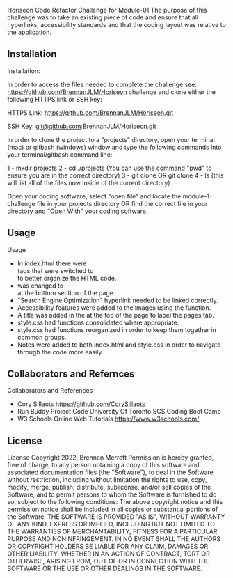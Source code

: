 Horiseon Code Refactor Challenge for Module-01
The purpose of this challenge was to take an existing piece of code and ensure that all hyperlinks, accessibility standards and that the coding layout was relative to the application.

## Installation
Installation:

In order to access the files needed to complete the challenge see: https://github.com/BrennanJLM/Horiseon challenge and clone either the following HTTPS link or SSH key:

HTTPS Link: https://github.com/BrennanJLM/Horiseon.git

SSH Key: git@github.com:BrennanJLM/Horiseon.git

In order to clone the project to a "projects" directory, open your terminal (mac) or gitbash (windows) window and type the following commands into your terminal/gitbash command line:

1 - mkdir projects
2 - cd ./projects (You can use the command "pwd" to ensure you are in the correct directory)
3 - git clone <HTTPS link> OR git clone <SSH Key>
4 - ls (this will list all of the files now inside of the current directory)

Open your coding software, select "open file" and locate the module-1-challenge file in your projects directory OR find the correct file in your directory and "Open With" your coding software.

## Usage
Usage
- In index.html there were <div> tags that were switched to <section> to better organize the HTML code.
- <div> was changed to <footer> at the bottom section of the page.
- "Search Engine Optimization" hyperlink needed to be linked correctly.
- Accessibility features were added to the images using the <alt> function.
- A title was added in the <title></title> at the top of the page to label the pages tab.
- style.css had functions consolidated where appropriate.
- style.css had functions reorganized in order to keep them together in common groups.
- Notes were added to both index.html and style.css in order to navigate through the code more easily.

## Collaborators and Refernces
Collaborators and References
- Cory Sillaots
    https://github.com/CorySillaots
- Run Buddy Project Code
    University Of Toronto SCS Coding Boot Camp
- W3 Schools Online Web Tutorials
    https://www.w3schools.com/

## License
License
Copyright 2022, Brennan Merrett
Permission is hereby granted, free of charge, to any person obtaining a copy of this software and associated documentation files (the "Software"), to deal in the Software without restriction, including without limitation the rights to use, copy, modify, merge, publish, distribute, sublicense, and/or sell copies of the Software, and to permit persons to whom the Software is furnished to do so, subject to the following conditions:
The above copyright notice and this permission notice shall be included in all copies or substantial portions of the Software.
THE SOFTWARE IS PROVIDED "AS IS", WITHOUT WARRANTY OF ANY KIND, EXPRESS OR IMPLIED, INCLUDING BUT NOT LIMITED TO THE WARRANTIES OF MERCHANTABILITY, FITNESS FOR A PARTICULAR PURPOSE AND NONINFRINGEMENT. IN NO EVENT SHALL THE AUTHORS OR COPYRIGHT HOLDERS BE LIABLE FOR ANY CLAIM, DAMAGES OR OTHER LIABILITY, WHETHER IN AN ACTION OF CONTRACT, TORT OR OTHERWISE, ARISING FROM, OUT OF OR IN CONNECTION WITH THE SOFTWARE OR THE USE OR OTHER DEALINGS IN THE SOFTWARE.